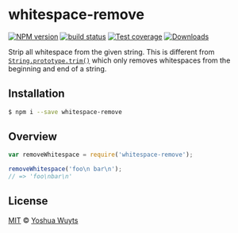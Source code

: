 # whitespace-remove
[![NPM version][npm-image]][npm-url]
[![build status][travis-image]][travis-url]
[![Test coverage][coveralls-image]][coveralls-url]
[![Downloads][downloads-image]][downloads-url]

Strip all whitespace from the given string. This is different from
[`String.prototype.trim()`][trim-url] which only removes whitespaces from the beginning and
end of a string.

## Installation
```bash
$ npm i --save whitespace-remove
```

## Overview
```js
var removeWhitespace = require('whitespace-remove');

removeWhitespace('foo\n bar\n');
// => 'foo\nbar\n'
```

## License
[MIT](https://tldrlegal.com/license/mit-license) ©
[Yoshua Wuyts](http://yoshuawuyts.com)

[npm-image]: https://img.shields.io/npm/v/whitespace-remove.svg?style=flat-square
[npm-url]: https://npmjs.org/package/whitespace-remove
[travis-image]: https://img.shields.io/travis/yoshuawuyts/whitespace-remove.svg?style=flat-square
[travis-url]: https://travis-ci.org/yoshuawuyts/whitespace-remove
[coveralls-image]: https://img.shields.io/coveralls/yoshuawuyts/whitespace-remove.svg?style=flat-square
[coveralls-url]: https://coveralls.io/r/yoshuawuyts/whitespace-remove?branch=master
[downloads-image]: http://img.shields.io/npm/dm/whitespace-remove.svg?style=flat-square
[downloads-url]: https://npmjs.org/package/whitespace-remove

[trim-url]: https://developer.mozilla.org/en-US/docs/Web/JavaScript/Reference/Global_Objects/String/Trim
